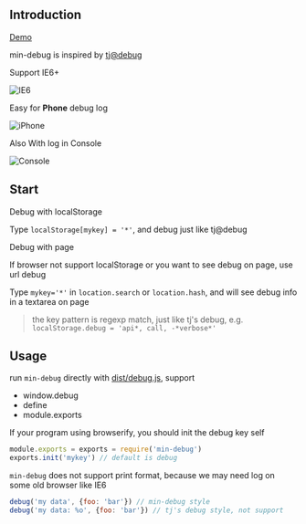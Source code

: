 Introduction
---

[Demo](http://chunpu.github.io/min-debug/?debug=*)

min-debug is inspired by [tj@debug](https://github.com/visionmedia/debug)

Support IE6+

![IE6](https://cloud.githubusercontent.com/assets/4565306/5972401/d32f21c8-a893-11e4-813b-852973ae82e0.png)

Easy for **Phone** debug log

![iPhone](https://cloud.githubusercontent.com/assets/4565306/5972402/de802978-a893-11e4-8f92-5902d99ae697.png)

Also With log in Console

![Console](https://cloud.githubusercontent.com/assets/4565306/5972375/6ad4bc50-a893-11e4-812e-948bbae5f96d.png)

Start
---

Debug with localStorage

Type `localStorage[mykey] = '*'`, and debug just like tj@debug


Debug with page

If browser not support localStorage or you want to see debug on page, use url debug

Type `mykey='*'` in `location.search` or `location.hash`, and will see debug info in a textarea on page

> the key pattern is regexp match, just like tj's debug, e.g. `localStorage.debug = 'api*, call, -*verbose*'`


Usage
---

run `min-debug` directly with [dist/debug.js](https://github.com/chunpu/min-debug/blob/gh-pages/dist/debug.js), support

- window.debug
- define
- module.exports


If your program using browserify, you should init the debug key self

```js
module.exports = exports = require('min-debug')
exports.init('mykey') // default is debug
```

`min-debug` does not support print format, because we may need log on some old browser like IE6

```js
debug('my data', {foo: 'bar'}) // min-debug style
debug('my data: %o', {foo: 'bar'}) // tj's debug style, not support
```
